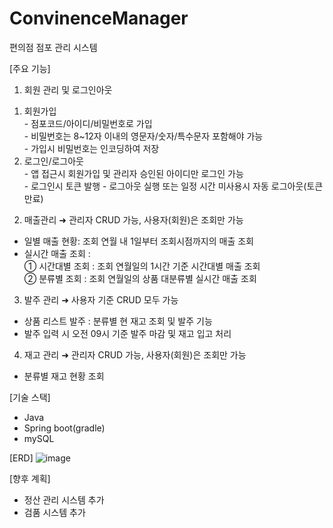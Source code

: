 # ConvinenceManager
편의점 점포 관리 시스템

[주요 기능]

1. 회원 관리 및 로그인아웃
  1) 회원가입   
    - 점포코드/아이디/비밀번호로 가입    
    - 비밀번호는 8~12자 이내의 영문자/숫자/특수문자 포함해야 가능   
    - 가입시 비밀번호는 인코딩하여 저장
  2) 로그인/로그아웃    
    - 앱 접근시 회원가입 및 관리자 승인된 아이디만 로그인 가능   
    - 로그인시 토큰 발행
    - 로그아웃 실행 또는 일정 시간 미사용시 자동 로그아웃(토큰 만료)  

2. 매출관리 ➜ 관리자 CRUD 가능, 사용자(회원)은 조회만 가능   
  - 일별 매출 현황: 조회 연월 내 1일부터 조회시점까지의 매출 조회  
  - 실시간 매출 조회 :    
    ① 시간대별 조회 : 조회 연월일의 1시간 기준 시간대별 매출 조회     
    ② 분류별 조회 : 조회 연월일의 상품 대분류별 실시간 매출 조회  

3. 발주 관리 ➜ 사용자 기준 CRUD 모두 가능 
  - 상품 리스트 발주 : 분류별 현 재고 조회 및 발주 기능 
  - 발주 입력 시 오전 09시 기준 발주 마감 및 재고 입고 처리 
 
4. 재고 관리 ➜ 관리자 CRUD 가능, 사용자(회원)은 조회만 가능 
  - 분류별 재고 현황 조회

[기술 스택] 
  - Java
  - Spring boot(gradle)
  - mySQL

[ERD]
![image](https://github.com/user-attachments/assets/0021011a-8eed-437a-af29-5c221cfea019)


[향후 계획]
  - 정산 관리 시스템 추가
  - 검품 시스템 추가 

